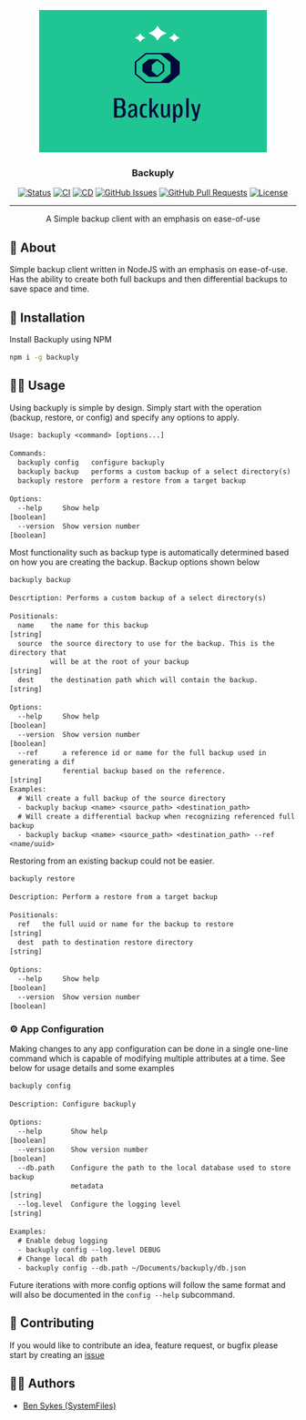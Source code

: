 <p align="center">
  <a href="" rel="noopener">
 <img width=400px height=250px src=".github/media/backuply-logo.png" alt="Backuply Logo"></a>
</p>

<h3 align="center">Backuply</h3>

<div align="center">

[![Status](https://img.shields.io/badge/status-active-success.svg)](https://sykesdev.ca/projects/)
[![CI](https://github.com/SystemFiles/backuply/actions/workflows/ci.yml/badge.svg)](https://github.com/SystemFiles/backuply/actions/workflows/ci.yml)
[![CD](https://github.com/SystemFiles/backuply/actions/workflows/cd.yml/badge.svg)](https://github.com/SystemFiles/backuply/actions/workflows/cd.yml)
[![GitHub Issues](https://img.shields.io/github/issues/systemfiles/backuply.svg)](https://github.com/SystemFiles/backuply/issues)
[![GitHub Pull Requests](https://img.shields.io/github/issues-pr/systemfiles/backuply.svg)](https://github.com/SystemFiles/backuply/issues)
[![License](https://img.shields.io/badge/license-Apache2.0-blue.svg)](/LICENSE)

</div>

---

<p align="center"> A Simple backup client with an emphasis on ease-of-use
    <br> 
</p>

## 🧐 About <a name = "about"></a>

Simple backup client written in NodeJS with an emphasis on ease-of-use. Has the ability to create both full backups and then differential backups to save space and time.

## 💾 Installation

Install Backuply using NPM

```bash
npm i -g backuply
```

## 👷‍♂️ Usage

Using backuply is simple by design. Simply start with the operation (backup, restore, or config) and specify any options to apply.

```
Usage: backuply <command> [options...]

Commands:
  backuply config   configure backuply
  backuply backup   performs a custom backup of a select directory(s)
  backuply restore  perform a restore from a target backup

Options:
  --help     Show help                                                 [boolean]
  --version  Show version number                                       [boolean]
```

Most functionality such as backup type is automatically determined based on how you are creating the backup. Backup options shown below

```
backuply backup

Descrtiption: Performs a custom backup of a select directory(s)

Positionals:
  name    the name for this backup                                      [string]
  source  the source directory to use for the backup. This is the directory that
          will be at the root of your backup                            [string]
  dest    the destination path which will contain the backup.           [string]

Options:
  --help     Show help                                                 [boolean]
  --version  Show version number                                       [boolean]
  --ref      a reference id or name for the full backup used in generating a dif
             ferential backup based on the reference.                   [string]
Examples:
  # Will create a full backup of the source directory
  - backuply backup <name> <source_path> <destination_path>
  # Will create a differential backup when recognizing referenced full backup
  - backuply backup <name> <source_path> <destination_path> --ref <name/uuid>
```

Restoring from an existing backup could not be easier.

```
backuply restore

Description: Perform a restore from a target backup

Positionals:
  ref   the full uuid or name for the backup to restore                 [string]
  dest  path to destination restore directory                           [string]

Options:
  --help     Show help                                                 [boolean]
  --version  Show version number                                       [boolean]
```

### ⚙️ App Configuration

Making changes to any app configuration can be done in a single one-line command which is capable of modifying multiple attributes at a time. See below for usage details and some examples

```
backuply config

Description: Configure backuply

Options:
  --help       Show help                                               [boolean]
  --version    Show version number                                     [boolean]
  --db.path    Configure the path to the local database used to store backup 
               metadata                                                 [string]
  --log.level  Configure the logging level                              [string]

Examples:
  # Enable debug logging
  - backuply config --log.level DEBUG
  # Change local db path
  - backuply config --db.path ~/Documents/backuply/db.json
```

Future iterations with more config options will follow the same format and will also be documented in the `config --help` subcommand.

## 🧩 Contributing

If you would like to contribute an idea, feature request, or bugfix please start by creating an [issue](https://github.com/SystemFiles/backuply/issues)

## 👷‍♂️ Authors <a name = "authors" >

- [Ben Sykes (SystemFiles)](https://sykesdev.ca/)